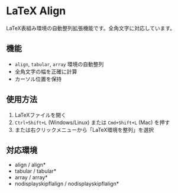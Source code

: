 # LaTeX Align

LaTeX表組み環境の自動整列拡張機能です。全角文字に対応しています。

## 機能

- `align`, `tabular`, `array` 環境の自動整列
- 全角文字の幅を正確に計算
- カーソル位置を保持

## 使用方法

1. LaTeXファイルを開く
2. `Ctrl+Shift+L` (Windows/Linux) または `Cmd+Shift+L` (Mac) を押す
3. または右クリックメニューから「LaTeX環境を整列」を選択

## 対応環境

- align / align*
- tabular / tabular*
- array / array*
- nodisplayskipflalign / nodisplayskipflalign*